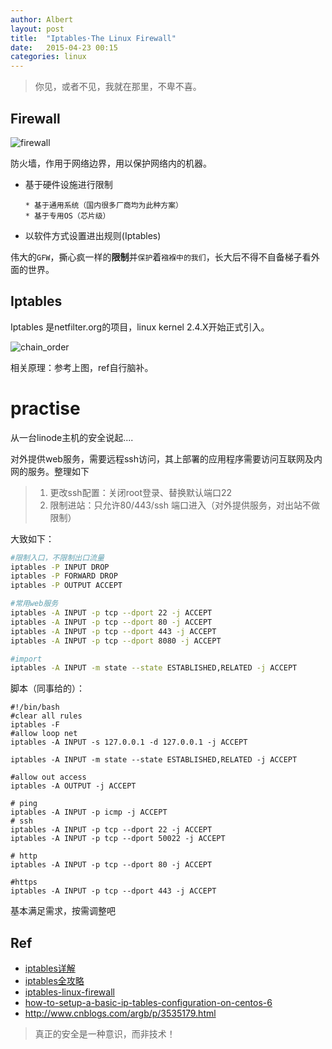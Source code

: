 ```yaml
---
author: Albert
layout: post
title:  "Iptables·The Linux Firewall"
date:   2015-04-23 00:15
categories: linux
---
```


> 你见，或者不见，我就在那里，不卑不喜。 

## Firewall

![firewall](http://7xidkg.com1.z0.glb.clouddn.com/firewall.png)

防火墙，作用于网络边界，用以保护网络内的机器。

* 基于硬件设施进行限制
  
  ``` 
  * 基于通用系统（国内很多厂商均为此种方案）
  * 基于专用OS（芯片级）
  ```
  
* 以软件方式设置进出规则(Iptables)

伟大的`GFW`，撕心疯一样的**限制**并`保护`着`襁褓中的我们`，长大后不得不自备梯子看外面的世界。

## Iptables

Iptables 是netfilter.org的项目，linux kernel 2.4.X开始正式引入。

![chain_order](http://7xidkg.com1.z0.glb.clouddn.com/chain_order.png)

相关原理：参考上图，ref自行脑补。

# practise

从一台linode主机的安全说起....

对外提供web服务，需要远程ssh访问，其上部署的应用程序需要访问互联网及内网的服务。整理如下

> 1. 更改ssh配置：关闭root登录、替换默认端口22
> 2. 限制进站：只允许80/443/ssh 端口进入（对外提供服务，对出站不做限制）

大致如下：

``` bash
#限制入口，不限制出口流量
iptables -P INPUT DROP
iptables -P FORWARD DROP
iptables -P OUTPUT ACCEPT

#常用web服务
iptables -A INPUT -p tcp --dport 22 -j ACCEPT
iptables -A INPUT -p tcp --dport 80 -j ACCEPT
iptables -A INPUT -p tcp --dport 443 -j ACCEPT
iptables -A INPUT -p tcp --dport 8080 -j ACCEPT

#import
iptables -A INPUT -m state --state ESTABLISHED,RELATED -j ACCEPT
```

脚本（同事给的）：

``` shell
#!/bin/bash
#clear all rules
iptables -F
#allow loop net
iptables -A INPUT -s 127.0.0.1 -d 127.0.0.1 -j ACCEPT

iptables -A INPUT -m state --state ESTABLISHED,RELATED -j ACCEPT

#allow out access
iptables -A OUTPUT -j ACCEPT

# ping
iptables -A INPUT -p icmp -j ACCEPT
# ssh
iptables -A INPUT -p tcp --dport 22 -j ACCEPT
iptables -A INPUT -p tcp --dport 50022 -j ACCEPT

# http
iptables -A INPUT -p tcp --dport 80 -j ACCEPT

#https
iptables -A INPUT -p tcp --dport 443 -j ACCEPT
```

基本满足需求，按需调整吧

## Ref

* [iptables详解](http://blog.chinaunix.net/uid-26495963-id-3279216.html)
* [iptables全攻略](http://www.linuxso.com/linuxpeixun/10332.html)
* [iptables-linux-firewall](http://www.yourownlinux.com/2013/05/iptables-linux-firewall.html)
* [how-to-setup-a-basic-ip-tables-configuration-on-centos-6](https://www.digitalocean.com/community/tutorials/how-to-setup-a-basic-ip-tables-configuration-on-centos-6)
* http://www.cnblogs.com/argb/p/3535179.html

> 真正的安全是一种意识，而非技术！
